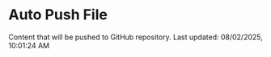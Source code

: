 # Auto Push File

Content that will be pushed to GitHub repository.
Last updated: 08/02/2025, 10:01:24 AM